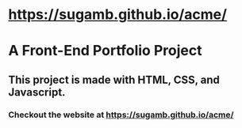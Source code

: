 # https://sugamb.github.io/acme/

# A Front-End Portfolio Project

## This project is made with HTML, CSS, and Javascript.

### Checkout the website at https://sugamb.github.io/acme/

